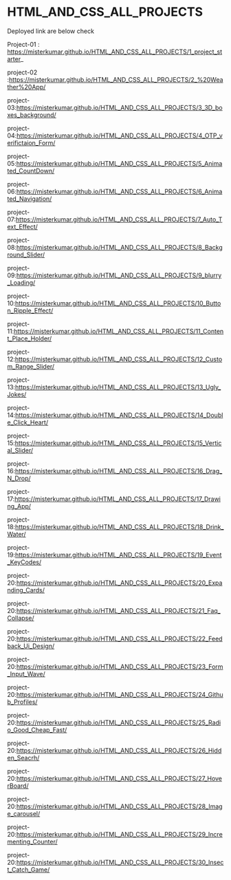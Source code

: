# HTML_AND_CSS_ALL_PROJECTS
Deployed link are below check

Project-01 : https://misterkumar.github.io/HTML_AND_CSS_ALL_PROJECTS/1_project_starter_

project-02 :https://misterkumar.github.io/HTML_AND_CSS_ALL_PROJECTS/2_%20Weather%20App/

project-03:https://misterkumar.github.io/HTML_AND_CSS_ALL_PROJECTS/3_3D_boxes_background/

project-04:https://misterkumar.github.io/HTML_AND_CSS_ALL_PROJECTS/4_OTP_verifictaion_Form/

project-05:https://misterkumar.github.io/HTML_AND_CSS_ALL_PROJECTS/5_Animated_CountDown/

project-06:https://misterkumar.github.io/HTML_AND_CSS_ALL_PROJECTS/6_Animated_Navigation/

project-07:https://misterkumar.github.io/HTML_AND_CSS_ALL_PROJECTS/7_Auto_Text_Effect/

project-08:https://misterkumar.github.io/HTML_AND_CSS_ALL_PROJECTS/8_Background_Slider/

project-09:https://misterkumar.github.io/HTML_AND_CSS_ALL_PROJECTS/9_blurry_Loading/

project-10:https://misterkumar.github.io/HTML_AND_CSS_ALL_PROJECTS/10_Button_Ripple_Effect/

project-11:https://misterkumar.github.io/HTML_AND_CSS_ALL_PROJECTS/11_Content_Place_Holder/

project-12:https://misterkumar.github.io/HTML_AND_CSS_ALL_PROJECTS/12_Custom_Range_Slider/

project-13:https://misterkumar.github.io/HTML_AND_CSS_ALL_PROJECTS/13_Ugly_Jokes/

project-14:https://misterkumar.github.io/HTML_AND_CSS_ALL_PROJECTS/14_Double_Click_Heart/

project-15:https://misterkumar.github.io/HTML_AND_CSS_ALL_PROJECTS/15_Vertical_Slider/

project-16:https://misterkumar.github.io/HTML_AND_CSS_ALL_PROJECTS/16_Drag_N_Drop/

project-17:https://misterkumar.github.io/HTML_AND_CSS_ALL_PROJECTS/17_Drawing_App/

project-18:https://misterkumar.github.io/HTML_AND_CSS_ALL_PROJECTS/18_Drink_Water/

project-19:https://misterkumar.github.io/HTML_AND_CSS_ALL_PROJECTS/19_Event_KeyCodes/

project-20:https://misterkumar.github.io/HTML_AND_CSS_ALL_PROJECTS/20_Expanding_Cards/

project-20:https://misterkumar.github.io/HTML_AND_CSS_ALL_PROJECTS/21_Faq_Collapse/

project-20:https://misterkumar.github.io/HTML_AND_CSS_ALL_PROJECTS/22_Feedback_Ui_Design/

project-20:https://misterkumar.github.io/HTML_AND_CSS_ALL_PROJECTS/23_Form_Input_Wave/

project-20:https://misterkumar.github.io/HTML_AND_CSS_ALL_PROJECTS/24_Github_Profiles/

project-20:https://misterkumar.github.io/HTML_AND_CSS_ALL_PROJECTS/25_Radio_Good_Cheap_Fast/

project-20:https://misterkumar.github.io/HTML_AND_CSS_ALL_PROJECTS/26_Hidden_Seacrh/

project-20:https://misterkumar.github.io/HTML_AND_CSS_ALL_PROJECTS/27_HoverBoard/

project-20:https://misterkumar.github.io/HTML_AND_CSS_ALL_PROJECTS/28_Image_carousel/

project-20:https://misterkumar.github.io/HTML_AND_CSS_ALL_PROJECTS/29_Incrementing_Counter/

project-20:https://misterkumar.github.io/HTML_AND_CSS_ALL_PROJECTS/30_Insect_Catch_Game/